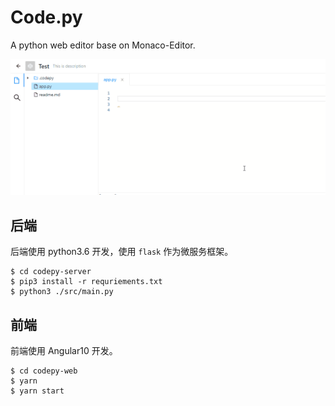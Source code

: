 # Code.py
A python web editor base on Monaco-Editor.

![](./screenshot/screen.gif)

## 后端

后端使用 python3.6 开发，使用 `flask` 作为微服务框架。

```
$ cd codepy-server
$ pip3 install -r requriements.txt
$ python3 ./src/main.py
```

## 前端

前端使用 Angular10 开发。
```
$ cd codepy-web
$ yarn
$ yarn start
```


